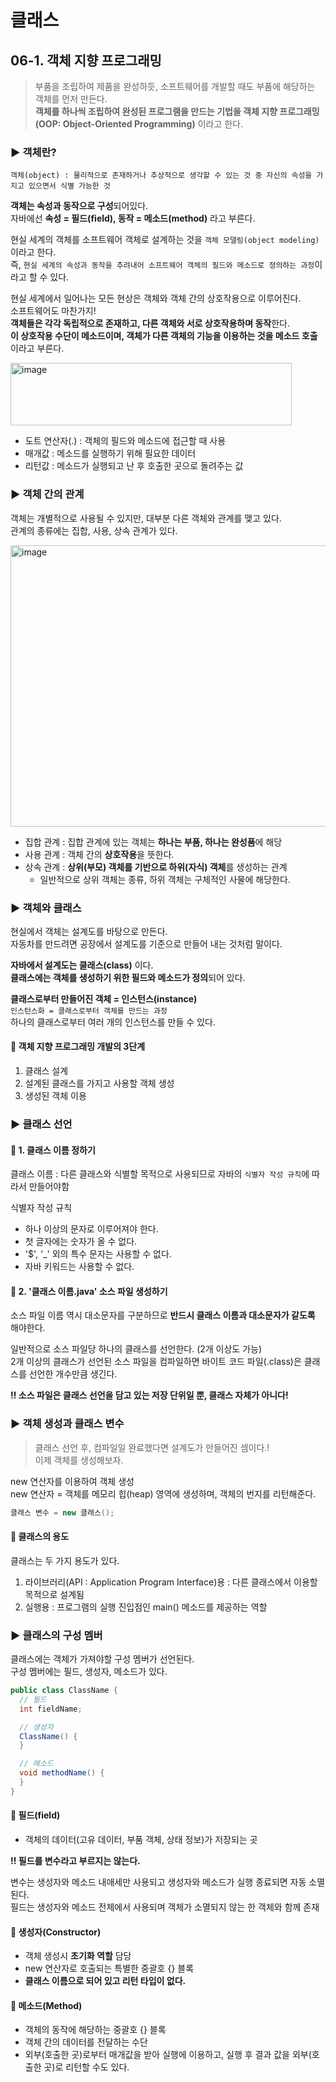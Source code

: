 # 클래스

## 06-1. 객체 지향 프로그래밍
> 부품을 조립하여 제품을 완성하듯, 소프트웨어를 개발할 때도 부품에 해당하는 객체를 먼저 만든다.  
> **객체를 하나씩 조립하여 완성된 프로그램을 만드는 기법을 객체 지향 프로그래밍(OOP: Object-Oriented Programming)** 이라고 한다.
### ▶︎ 객체란?
`객체(object) : 물리적으로 존재하거나 추상적으로 생각할 수 있는 것 중 자신의 속성을 가지고 있으면서 식별 가능한 것`  

**객체는 속성과 동작으로 구성**되어있다.  
자바에선 **속성 = 필드(field), 동작 = 메소드(method)** 라고 부른다.

현실 세계의 객체를 소프트웨어 객체로 설계하는 것을 `객체 모델링(object modeling)`이라고 한다.  
즉, `현실 세계의 속성과 동작을 추려내어 소프트웨어 객체의 필드와 메소드로 정의하는 과정`이라고 할 수 있다.

현실 세계에서 일어나는 모든 현상은 객체와 객체 간의 상호작용으로 이루어진다.  
소프트웨어도 마찬가지!  
**객체들은 각각 독립적으로 존재하고, 다른 객체와 서로 상호작용하며 동작**한다.  
**이 상호작용 수단이 메소드이며, 객체가 다른 객체의 기능을 이용하는 것을 메소드 호출**이라고 부른다.

<img width="450" height="100" alt="image" src="https://github.com/user-attachments/assets/23afbf3a-4950-487c-857f-0b5eb182607f" />

- 도트 연산자(.) : 객체의 필드와 메소드에 접근할 때 사용
- 매개값 : 메소드를 실행하기 위해 필요한 데이터
- 리턴값 : 메소드가 실행되고 난 후 호출한 곳으로 돌려주는 값

### ▶︎ 객체 간의 관계
객체는 개별적으로 사용될 수 있지만, 대부분 다른 객체와 관계를 맺고 있다.  
관계의 종류에는 집합, 사용, 상속 관계가 있다.

<img width="600" height="450" alt="image" src="https://github.com/user-attachments/assets/814de662-db57-458f-9aff-6bc478fb18b8" />

- 집합 관계 : 집합 관계에 있는 객체는 **하나는 부품, 하나는 완성품**에 해당
- 사용 관계 : 객체 간의 **상호작용**을 뜻한다.
- 상속 관계 : **상위(부모) 객체를 기반으로 하위(자식) 객체**를 생성하는 관계  
  - 일반적으로 상위 객체는 종류, 하위 객체는 구체적인 사물에 해당한다.

### ▶︎ 객체와 클래스
현실에서 객체는 설계도를 바탕으로 만든다.  
자동차를 만드려면 공장에서 설계도를 기준으로 만들어 내는 것처럼 말이다.  

**자바에서 설계도는 클래스(class)** 이다.  
**클래스에는 객체를 생성하기 위한 필드와 메소드가 정의**되어 있다.  

**클래스로부터 만들어진 객체 = 인스턴스(instance)**  
`인스턴스화 = 클래스로부터 객체를 만드는 과정`  
하나의 클래스로부터 여러 개의 인스턴스를 만들 수 있다.  

#### 📌 객체 지향 프로그래밍 개발의 3단계
1. 클래스 설계
2. 설계된 클래스를 가지고 사용할 객체 생성
3. 생성된 객체 이용

### ▶︎ 클래스 선언
#### 📌 1. 클래스 이름 정하기
클래스 이름 : 다른 클래스와 식별할 목적으로 사용되므로 자바의 `식별자 작성 규칙`에 따라서 만들어야함

식별자 작성 규칙
- 하나 이상의 문자로 이루어져야 한다.
- 첫 글자에는 숫자가 올 수 없다.
- '$', '_' 외의 특수 문자는 사용할 수 없다.
- 자바 키워드는 사용할 수 없다.

#### 📌 2. '클래스 이름.java' 소스 파일 생성하기
소스 파일 이름 역시 대소문자를 구분하므로 **반드시 클래스 이름과 대소문자가 같도록** 해야한다.  

일반적으로 소스 파일당 하나의 클래스를 선언한다. (2개 이상도 가능)  
2개 이상의 클래스가 선언된 소스 파일을 컴파일하면 바이트 코드 파일(.class)은 클래스를 선언한 개수만큼 생긴다.

**‼️ 소스 파일은 클래스 선언을 담고 있는 저장 단위일 뿐, 클래스 자체가 아니다!**

### ▶︎ 객체 생성과 클래스 변수
> 클래스 선언 후, 컴파일일 완료했다면 설계도가 만들어진 셈이다.!  
> 이제 객체를 생성해보자.

new 연산자를 이용하여 객체 생성  
new 연산자 = 객체를 메모리 힙(heap) 영역에 생성하며, 객체의 번지를 리턴해준다.
```java
클래스 변수 = new 클래스();
```

#### 📌 클래스의 용도
클래스는 두 가지 용도가 있다.  
1. 라이브러리(API : Application Program Interface)용 : 다른 클래스에서 이용할 목적으로 설계됨
2. 실행용 : 프로그램의 실행 진입점인 main() 메소드를 제공하는 역할

### ▶︎ 클래스의 구성 멤버
클래스에는 객체가 가져야할 구성 멤버가 선언된다.  
구성 멤버에는 필드, 생성자, 메소드가 있다.

```java
public class ClassName {
  // 필드
  int fieldName;

  // 생성자
  ClassName() {
  }

  // 메소드
  void methodName() {
  }
}
```
#### 📌 필드(field)
- 객체의 데이터(고유 데이터, 부품 객체, 상태 정보)가 저장되는 곳  

**‼️ 필드를 변수라고 부르지는 않는다.**  

변수는 생성자와 메소드 내애세만 사용되고 생성자와 메소드가 실행 종료되면 자동 소멸된다.  
필드는 생성자와 메소드 전체에서 사용되며 객체가 소멸되지 않는 한 객체와 함께 존재  

#### 📌 생성자(Constructor)
- 객체 생성시 **초기화 역할** 담당  
- new 연산자로 호출되는 특별한 중괄호 {} 블록
- **클래스 이름으로 되어 있고 리턴 타입이 없다.**

#### 📌 메소드(Method)
- 객체의 동작에 해당하는 중괄호 {} 블록
- 객체 간의 데이터를 전달하는 수단
- 외부(호출한 곳)로부터 매개값을 받아 실행에 이용하고, 실행 후 결과 값을 외부(호출한 곳)로 리턴할 수도 있다.
